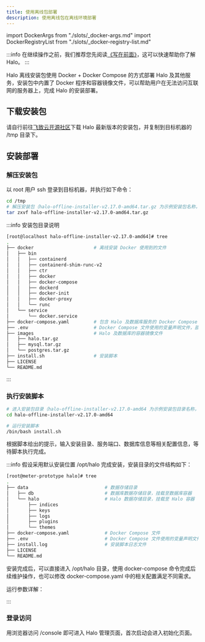 ```yaml
---
title: 使用离线包部署
description: 使用离线包在离线环境部署
---
```


import DockerArgs from "./slots/_docker-args.md"
import DockerRegistryList from "./slots/_docker-registry-list.md"

:::info
在继续操作之前，我们推荐您先阅读[《写在前面》](../prepare.md)，这可以快速帮助你了解 Halo。
:::

Halo 离线安装包使用 Docker + Docker Compose 的方式部署 Halo 及其他服务，安装包中内置了 Docker 程序和容器镜像文件，可以帮助用户在无法访问互联网的服务器上，完成 Halo 的安装部署。

## 下载安装包

请自行前往[飞致云开源社区](https://community.fit2cloud.com/#/products/halo/downloads)下载 Halo 最新版本的安装包，并复制到目标机器的 /tmp 目录下。

## 安装部署

### 解压安装包

以 root 用户 ssh 登录到目标机器，并执行如下命令：

```bash
cd /tmp
# 解压安装包（halo-offline-installer-v2.17.0-amd64.tar.gz 为示例安装包名称，操作时可根据实际安装包名称替换）
tar zxvf halo-offline-installer-v2.17.0-amd64.tar.gz
```

:::info
安装包目录说明

```bash
[root@localhost halo-offline-installer-v2.17.0-amd64]# tree
.
├── docker                      # 离线安装 Docker 使用到的文件
│   ├── bin
│   │   ├── containerd
│   │   ├── containerd-shim-runc-v2
│   │   ├── ctr
│   │   ├── docker
│   │   ├── docker-compose
│   │   ├── dockerd
│   │   ├── docker-init
│   │   ├── docker-proxy
│   │   └── runc
│   └── service
│       └── docker.service
├── docker-compose.yaml         # 包含 Halo 及数据库服务的 Docker Compose 文件
├── .env                        # Docker Compose 文件使用的变量声明文件，部分参数从该文件中读取
├── images                      # Halo 及数据库的容器镜像文件
│   ├── halo.tar.gz
│   ├── mysql.tar.gz
│   └── postgres.tar.gz
├── install.sh                  # 安装脚本
├── LICENSE
└── README.md
```

:::

### 执行安装脚本

```bash
# 进入安装包目录（halo-offline-installer-v2.17.0-amd64 为示例安装包目录名称，操作时可根据实际安装包名称替换）
cd halo-offline-installer-v2.17.0-amd64

# 运行安装脚本
/bin/bash install.sh
```

根据脚本给出的提示，输入安装目录、服务端口、数据库信息等相关配置信息，等待脚本执行完成。

:::info
假设采用默认安装位置 /opt/halo 完成安装，安装目录的文件结构如下：

```bash
[root@meter-prototype halo]# tree
.
├── data                            # 数据存储目录
│   ├── db                          # 数据库数据存储目录，挂载至数据库容器
│   └── halo                        # Halo 数据存储目录，挂载至 Halo 容器
│       ├── indices
│       ├── keys
│       ├── logs
│       ├── plugins
│       └── themes
├── docker-compose.yaml             # Docker Compose 文件
├── .env                            # Docker Compose 文件使用的变量声明文件，部分参数从该文件中读取
├── install.log                     # 安装脚本日志文件
├── LICENSE
└── README.md
```

安装完成后，可以直接进入 /opt/halo 目录，使用 docker-compose 命令完成后续维护操作，也可以修改 docker-compose.yaml 中的相关配置满足不同需求。

运行参数详解：

<DockerArgs />

:::

### 登录访问

用浏览器访问 /console 即可进入 Halo 管理页面，首次启动会进入初始化页面。

